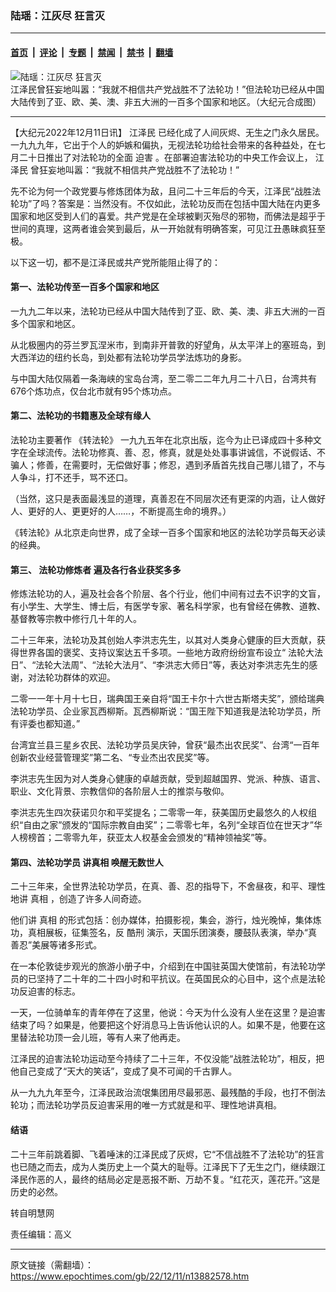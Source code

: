 ### 陆瑶：江灰尽 狂言灭

---

#### [首页](../../../..?n13882578) &nbsp;|&nbsp; [评论](../../../../../epoch-comment?n13882578) &nbsp;|&nbsp; [专题](../../../../../epoch-special?n13882578) &nbsp;|&nbsp; [禁闻](../../../../../epoch-news?n13882578) &nbsp;|&nbsp; [禁书](../../../../../books?n13882578) &nbsp;|&nbsp; [翻墙](https://github.com/gfw-breaker/nogfw/blob/master/README.md?n13882578)


<div><img alt="陆瑶：江灰尽 狂言灭" class="attachment-djy_600_400 size-djy_600_400 wp-post-image" src="https://i.epochtimes.com/assets/uploads/2022/11/id13856703-1306111423231657-600x400.jpeg"/>
<div class="caption">
 江泽民曾狂妄地叫嚣：“我就不相信共产党战胜不了法轮功！”但法轮功已经从中国大陆传到了亚、欧、美、澳、非五大洲的一百多个国家和地区。（大纪元合成图）
</div></div><hr/><div class="post_content" id="artbody" itemprop="articleBody">
 <!-- article content begin -->
 <p>
  【大纪元2022年12月11日讯】
  <ok href="https://www.epochtimes.com/gb/tag/%E6%B1%9F%E6%B3%BD%E6%B0%91.html">
   江泽民
  </ok>
  已经化成了人间灰烬、无生之门永久居民。一九九九年，它出于个人的妒嫉和偏执，无视法轮功给社会带来的各种益处，在七月二十日推出了对法轮功的全面
  <ok href="https://www.minghui.org/mh/glossary.html#37">
   迫害
  </ok>
  。在部署迫害法轮功的中央工作会议上，
  <ok href="https://www.epochtimes.com/gb/tag/%E6%B1%9F%E6%B3%BD%E6%B0%91.html">
   江泽民
  </ok>
  曾狂妄地叫嚣：“我就不相信共产党战胜不了法轮功！”
 </p>
 <p>
  先不论为何一个政党要与修炼团体为敌，且问二十三年后的今天，江泽民“战胜法轮功”了吗？答案是：当然没有。不仅如此，法轮功反而在包括中国大陆在内更多国家和地区受到人们的喜爱。共产党是在全球被剿灭殆尽的邪物，而佛法是超乎于世间的真理，这两者谁会笑到最后，从一开始就有明确答案，可见江丑愚昧疯狂至极。
 </p>
 <p>
  以下这一切，都不是江泽民或共产党所能阻止得了的：
 </p>
 <h4>
  <b>
   第一、法轮功传至一百多个国家和地区
  </b>
 </h4>
 <p>
  一九九二年以来，法轮功已经从中国大陆传到了亚、欧、美、澳、非五大洲的一百多个国家和地区。
 </p>
 <p>
  从北极圈内的芬兰罗瓦涅米市，到南非开普敦的好望角，从太平洋上的塞班岛，到大西洋边的纽约长岛，到处都有法轮功学员学法炼功的身影。
 </p>
 <p>
  与中国大陆仅隔着一条海峡的宝岛台湾，至二零二二年九月二十八日，台湾共有676个炼功点，仅台北市就有95个炼功点。
 </p>
 <h4>
  <b>
   第二、法轮功的书籍惠及全球有缘人
  </b>
 </h4>
 <p>
  法轮功主要著作
  <ok href="https://www.tiantibooks.org/products/zhuan-falun-simplified-chinese">
   《转法轮》
  </ok>
  一九九五年在北京出版，迄今为止已译成四十多种文字在全球流传。法轮功修真、善、忍，修真，就是处处事事讲诚信，不说假话、不骗人；修善，在需要时，无偿做好事；修忍，遇到矛盾首先找自己哪儿错了，不与人争斗，打不还手，骂不还口。
 </p>
 <p>
  （当然，这只是表面最浅显的道理，真善忍在不同层次还有更深的内涵，让人做好人、更好的人、更更好的人……，不断提高生命的境界。）
 </p>
 <p>
  《转法轮》从北京走向世界，成了全球一百多个国家和地区的法轮功学员每天必读的经典。
 </p>
 <h4>
  <b>
   第三、
   <ok href="https://www.epochtimes.com/gb/tag/%E6%B3%95%E8%BD%AE%E5%8A%9F%E4%BF%AE%E7%82%BC%E8%80%85.html">
    法轮功修炼者
   </ok>
   遍及各行各业获奖多多
  </b>
 </h4>
 <p>
  修炼法轮功的人，遍及社会各个阶层、各个行业，他们中间有过去不识字的文盲，有小学生、大学生、博士后，有医学专家、著名科学家，也有曾经在佛教、道教、基督教等宗教中修行几十年的人。
 </p>
 <p>
  二十三年来，法轮功及其创始人李洪志先生，以其对人类身心健康的巨大贡献，获得世界各国的褒奖、支持议案达五千多项。一些地方政府纷纷宣布设立“
  <ok href="https://www.minghui.org/mh/glossary.html#1">
   法轮大法
  </ok>
  日”、“法轮大法周”、“法轮大法月”、“李洪志大师日”等，表达对李洪志先生的感谢，对法轮功群体的欢迎。
 </p>
 <p>
  二零一一年十月十七日，瑞典国王亲自将“国王卡尔十六世古斯塔夫奖”，颁给瑞典法轮功学员、企业家瓦西柳斯。瓦西柳斯说：“国王陛下知道我是法轮功学员，所有评委也都知道。”
 </p>
 <p>
  台湾宜兰县三星乡农民、法轮功学员吴庆钟，曾获“最杰出农民奖”、台湾“一百年创新农业经营管理奖”第二名、“专业杰出农民奖”等。
 </p>
 <p>
  李洪志先生因为对人类身心健康的卓越贡献，受到超越国界、党派、种族、语言、职业、文化背景、宗教信仰的各阶层人士的推崇与敬仰。
 </p>
 <p>
  李洪志先生四次获诺贝尔和平奖提名；二零零一年，获美国历史最悠久的人权组织“自由之家”颁发的“国际宗教自由奖”；二零零七年，名列“全球百位在世天才”华人榜榜首；二零零九年，获亚太人权基金会颁发的“精神领袖奖”等。
 </p>
 <h4>
  <b>
   第四、法轮功学员
   <ok href="https://www.minghui.org/mh/glossary.html#8">
    讲真相
   </ok>
   唤醒无数世人
  </b>
 </h4>
 <p>
  二十三年来，全世界法轮功学员，在真、善、忍的指导下，不舍昼夜，和平、理性地讲
  <ok href="https://www.epochtimes.com/gb/tag/%E7%9C%9F%E7%9B%B8.html">
   真相
  </ok>
  ，创造了许多人间奇迹。
 </p>
 <p>
  他们讲
  <ok href="https://www.epochtimes.com/gb/tag/%E7%9C%9F%E7%9B%B8.html">
   真相
  </ok>
  的形式包括：创办媒体，拍摄影视，集会，游行，烛光晚悼，集体炼功，真相展板，征集签名，反
  <ok href="https://www.minghui.org/mh/glossary.html#38">
   酷刑
  </ok>
  演示，天国乐团演奏，腰鼓队表演，举办“真善忍”美展等诸多形式。
 </p>
 <p>
  在一本伦敦徒步观光的旅游小册子中，介绍到在中国驻英国大使馆前，有法轮功学员的已坚持了二十年的二十四小时和平抗议。在英国民众的心目中，这个点是法轮功反迫害的标志。
 </p>
 <p>
  一天，一位骑单车的青年停在了这里，他说：今天为什么没有人坐在这里？是迫害结束了吗？如果是，他要把这个好消息马上告诉他认识的人。如果不是，他要在这里替法轮功顶一会儿班，等有人来了他再走。
 </p>
 <p>
  江泽民的迫害法轮功运动至今持续了二十三年，不仅没能“战胜法轮功”，相反，把他自己变成了“天大的笑话”，变成了臭不可闻的千古罪人。
 </p>
 <p>
  从一九九九年至今，江泽民政治流氓集团用尽最邪恶、最残酷的手段，也打不倒法轮功；而法轮功学员反迫害采用的唯一方式就是和平、理性地讲真相。
 </p>
 <h4>
  <b>
   结语
  </b>
 </h4>
 <p>
  二十三年前跳着脚、飞着唾沫的江泽民成了灰烬，它“不信战胜不了法轮功”的狂言也已随之而去，成为人类历史上一个莫大的耻辱。江泽民下了无生之门，继续跟江泽民作恶的人，最终的结局必定是恶报不断、万劫不复。“红花灭，莲花开。”这是历史的必然。
 </p>
 <p>
  转自明慧网
 </p>
 <p>
  责任编辑：高义
 </p>
 <!-- article content end -->
 <div id="below_article_ad">
 </div>
</div>


---

原文链接（需翻墙）：https://www.epochtimes.com/gb/22/12/11/n13882578.htm